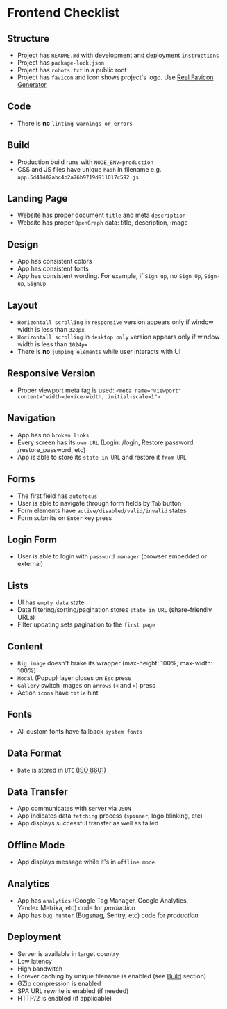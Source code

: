# Frontend Checklist

## Structure
* Project has `README.md` with development and deployment `instructions`
* Project has `package-lock.json`
* Project has `robots.txt` in a public root
* Project has `favicon` and icon shows project's logo. Use [Real Favicon Generator](https://realfavicongenerator.net/)

## Code
* There is **no** `linting warnings or errors`

## Build
* Production build runs with `NODE_ENV=production`
* CSS and JS files have unique `hash` in filename e.g. `app.5d41402abc4b2a76b9719d911017c592.js`

## Landing Page
* Website has proper document `title` and meta `description`
* Website has proper `OpenGraph` data: title, description, image

## Design
* App has consistent colors
* App has consistent fonts
* App has consistent wording. For example, if `Sign up`, no `Sign Up`, `Sign-up`, `SignUp`

## Layout
* `Horizontall scrolling` in `responsive` version appears only if window width is less than `320px`
* `Horizontall scrolling` in `desktop only` version appears only if window width is less than `1024px`
* There is **no** `jumping elements` while user interacts with UI

## Responsive Version
* Proper viewport meta tag is used: `<meta name="viewport" content="width=device-width, initial-scale=1">`

## Navigation
* App has no `broken links`
* Every screen has its `own URL` (Login: /login, Restore password: /restore_password, etc)
* App is able to store its `state in URL` and restore it `from URL`

## Forms
* The first field has `autofocus`
* User is able to navigate through form fields by `Tab` button
* Form elements have `active/disabled/valid/invalid` states
* Form submits on `Enter` key press

## Login Form
* User is able to login with `password manager` (browser embedded or external)

## Lists
* UI has `empty data` state
* Data filtering/sorting/pagination stores `state in URL` (share-friendly URLs)
* Filter updating sets pagination to the `first page`

## Content
* `Big image` doesn't brake its wrapper (max-height: 100%; max-width: 100%)
* `Modal` (Popup) layer closes on `Esc` press
* `Gallery` switch images on `arrows` (`<` and `>`) press
* Action `icons` have `title` hint

## Fonts
* All custom fonts have fallback `system fonts`

## Data Format
* `Date` is stored in `UTC` ([ISO 8601](https://en.wikipedia.org/wiki/ISO_8601))

## Data Transfer
* App communicates with server via `JSON`
* App indicates data `fetching` process (`spinner`, logo blinking, etc)
* App displays successful transfer as well as failed

## Offline Mode
* App displays message while it's in `offline mode`

## Analytics
* App has `analytics` (Google Tag Manager, Google Analytics, Yandex.Metrika, etc) code for *production*
* App has `bug hunter` (Bugsnag, Sentry, etc) code for *production*

## Deployment
* Server is available in target country
* Low latency
* High bandwitch
* Forever caching by unique filename is enabled (see [Build](#build) section)
* GZip compression is enabled
* SPA URL rewrite  is enabled (if needed)
* HTTP/2 is enabled (if applicable)
